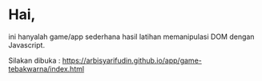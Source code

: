 # Hai,
ini hanyalah game/app sederhana hasil latihan memanipulasi DOM dengan Javascript.

Silakan dibuka : https://arbisyarifudin.github.io/app/game-tebakwarna/index.html
